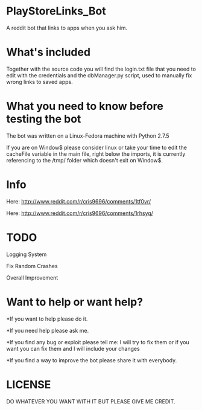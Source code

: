 PlayStoreLinks_Bot
==================

A reddit bot that links to apps when you ask him.


What's included
==================
Together with the source code you will find the login.txt file that you need to edit with the credentials and the dbManager.py script, used to manually fix wrong links to saved apps.


What you need to know  before testing the bot
==================
The bot was written on a Linux-Fedora machine with Python 2.7.5

If you are on Window$ please consider linux or take your time to edit the cacheFile variable in the main file, right below the imports, it is currently referencing to the /tmp/ folder which doesn't exit on Window$.

Info
==================

Here: http://www.reddit.com/r/cris9696/comments/1tf0vr/

Here: http://www.reddit.com/r/cris9696/comments/1rhsyq/



TODO
==================

Logging System

Fix Random Crashes

Overall Improvement



Want to help or want help?
==================
*If you want to help please do it.

*If you need help please ask me.

*If you find any bug or exploit please tell me: I will try to fix them or if you want you can fix them and I will include your changes

*If you find a way to improve the bot please share it with everybody.



LICENSE
==================
DO WHATEVER YOU WANT WITH IT BUT PLEASE GIVE ME CREDIT. 

